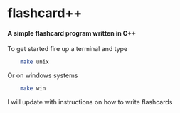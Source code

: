 # flashcard++
#### A simple flashcard program written in C++

To get started fire up a terminal and type
```sh
    make unix
```
Or on windows systems
```sh
    make win
```

I will update with instructions on how to write flashcards
